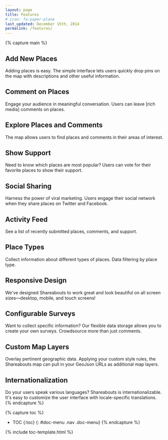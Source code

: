 ```yaml
---
layout: page
title: Features
# icon: fa-paper-plane
last_updated: December 15th, 2014
permalink: /features/
---
```

{% capture main %}
## Add New Places

Adding places is easy. The simple interface lets users quickly drop pins on the map with descriptions and other useful information.

## Comment on Places

Engage your audience in meaningful conversation. Users can leave [rich media] comments on places.

## Explore Places and Comments

The map allows users to find places and comments in their areas of interest.

## Show Support

Need to know which places are most popular? Users can vote for their favorite places to show their support.

## Social Sharing

Harness the power of viral marketing. Users engage their social network when they share places on Twitter and Facebook.

## Activity Feed

See a list of recently submitted places, comments, and support.

## Place Types

Collect information about different types of places.  Data filtering by place type.

## Responsive Design

We've designed Shareabouts to work great and look beautiful on all screen sizes—desktop, mobile, and touch screens!

## Configurable Surveys

Want to collect specific information? Our flexible data storage allows you to create your own surveys. Crowdsource more than just comments.

## Custom Map Layers

Overlay pertinent geographic data. Applying your custom style rules, the Shareabouts map can pull in your GeoJson URLs as additional map layers.

## Internationalization

Do your users speak various languages? Shareabouts is internationalizable. It's easy to customize the user interface with locale-specific translations.
{% endcapture %}


{% capture toc %}
* TOC
{:toc}
{: #doc-menu .nav .doc-menu}
{% endcapture %}


{% include toc-template.html %}
